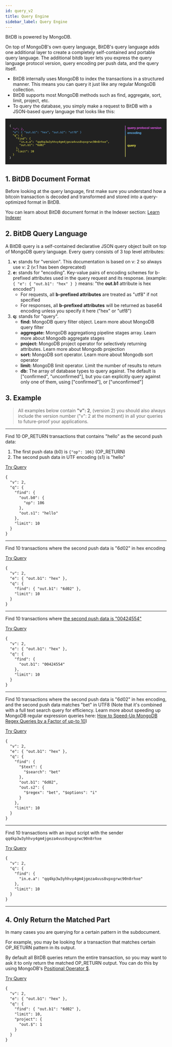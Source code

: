```yaml
---
id: query_v2
title: Query Engine
sidebar_label: Query Engine
---
```


BitDB is powered by MongoDB.

On top of MongoDB's own query language, BitDB's query language adds one additional layer to create a completely self-contained and portable query language. The additional bitdb layer lets you express the query language protocol version, query encoding per push data, and the query itself.

- BitDB internally uses MongoDB to index the transactions in a structured manner. This means you can query it just like any regular MongoDB collection.
- BitDB supports most MongoDB methods such as find, aggregate, sort, limit, project, etc.
- To query the database, you simply make a request to BitDB with a JSON-based query language that looks like this:

![ql](assets/ql.png)


## 1. BitDB Document Format

Before looking at the query language, first make sure you understand how a bitcoin transaction is decoded and transformed and stored into a query-optimized format in BitDB.

You can learn about BitDB document format in the Indexer section: [Learn Indexer](indexer)

## 2. BitDB Query Language

A BitDB query is a self-contained declarative JSON query object built on top of MongoDB query language. Every query consists of 3 top level attributes:

1. **v:** stands for "version". This documentation is based on v: 2 so always use v: 2 (v:1 has been deprecated)
2. **e:** stands for "encoding". Key-value pairs of encoding schemes for b-prefixed attributes used in the query request and its response. (example: `{ "e": { "out.b1": "hex" } }` means: "the **out.b1** attribute is hex encoded")
    - For requests, all **b-prefixed attributes** are treated as "utf8" if not specified
    - For responses, all **b-prefixed attributes** will be returned as base64 encoding unless you specify it here ("hex" or "utf8")
3. **q:** stands for "query".
    - **find:** MongoDB query filter object. Learn more about MongoDB query filter​
    - **aggregate:** MongoDB aggregationg pipeline stages array. Learn more about Mongodb aggregate stages​
    - **project:** MongoDB project operator for selectively returning attributes. Learn more about Mongodb projection​
    - **sort:** MongoDB sort operator. Learn more about Mongodb sort operator​
    - **limit:** MongoDB limit operator. Limit the number of results to return
    - **db:** The array of database types to query against. The default is ["confirmed", "unconfirmed"], but you can explicitly query against only one of them, using ["confirmed"], or ["unconfirmed"]

## 3. Example

> All examples below contain **"v": 2**, (version 2) you should also always include the version number ("v": 2 at the moment) in all your queries to future-proof your applications.

---

Find 10 OP_RETURN transactions that contains "hello" as the second push data:

1. The first push data (b0) is `{"op": 106}` (OP_RETURN)
2. The second push data in UTF encoding (s1) is "hello"

[Try Query](https://bitdb.network/v2/explorer/ewogICJ2IjogMiwKICAicSI6IHsKICAgICJmaW5kIjogewogICAgICAib3V0LmIwIjogewogICAgICAgICJvcCI6IDEwNgogICAgICB9LAogICAgICAib3V0LnMxIjogImhlbGxvIgogICAgfSwKICAgICJsaW1pdCI6IDEwCiAgfQp9)

```
{
  "v": 2,
  "q": {
    "find": {
      "out.b0": {
        "op": 106
      },
      "out.s1": "hello"
    },
    "limit": 10
  }
}
```

---

Find 10 transactions where the second push data is "6d02" in hex encoding

[Try Query](https://bitdb.network/v2/explorer/ewogICJ2IjogMiwKICAiZSI6IHsgIm91dC5iMSI6ICJoZXgiIH0sCiAgInEiOiB7CiAgICAiZmluZCI6IHsgIm91dC5iMSI6ICI2ZDAyIiB9LAogICAgImxpbWl0IjogMTAKICB9Cn0=)

```
{
  "v": 2,
  "e": { "out.b1": "hex" },
  "q": {
    "find": { "out.b1": "6d02" },
    "limit": 10
  }
}
```

---

Find 10 transactions where [the second push data is "00424554"](https://github.com/fyookball/ChainBet/blob/master/PROTOCOL.md#op_return-communication-messages)

[Try Query](https://bitdb.network/v2/explorer/ewogICJ2IjogMiwKICAiZSI6IHsgIm91dC5iMSI6ICJoZXgiIH0sCiAgInEiOiB7CiAgICAiZmluZCI6IHsKICAgICAgIm91dC5iMSI6ICIwMDQyNDU1NCIKICAgIH0sCiAgICAibGltaXQiOiAxMAogIH0KfQ==)


```
{
  "v": 2,
  "e": { "out.b1": "hex" },
  "q": {
    "find": {
      "out.b1": "00424554"
    },
    "limit": 10
  }
}
```

---

Find 10 transactions where the second push data is "6d02" in hex encoding, and the second push data matches "bet" in UTF8 (Note that it's combined with a full text search query for efficiency. Learn more about speeding up MongoDB regular expression queries here: [How to Speed-Up MongoDB Regex Queries by a Factor of up-to 10](https://medium.com/statuscode/how-to-speed-up-mongodb-regex-queries-by-a-factor-of-up-to-10-73995435c606))

[Try Query](https://bitdb.network/v2/explorer/ewogICJ2IjogMiwKICAiZSI6IHsgIm91dC5iMSI6ICJoZXgiIH0sCiAgInEiOiB7CiAgICAiZmluZCI6IHsKICAgICAgIiR0ZXh0IjogewogICAgICAgICIkc2VhcmNoIjogImJldCIKICAgICAgfSwKICAgICAgIm91dC5iMSI6ICI2ZDAyIiwKICAgICAgIm91dC5zMiI6IHsKICAgICAgICAiJHJlZ2V4IjogImJldCIsICIkb3B0aW9ucyI6ICJpIgogICAgICB9CiAgICB9LAogICAgImxpbWl0IjogMTAKICB9Cn0=)

```
{
  "v": 2,
  "e": { "out.b1": "hex" },
  "q": {
    "find": {
      "$text": {
        "$search": "bet"
      },
      "out.b1": "6d02",
      "out.s2": {
        "$regex": "bet", "$options": "i"
      }
    },
    "limit": 10
  }
}
```

---

Find 10 transactions with an input script with the sender `qq4kp3w3yhhvy4gm4jgeza4vus8vpxgrwc90n8rhxe`

[Try Query](https://bitdb.network/v2/explorer/ewogICJ2IjogMiwKICAicSI6IHsKICAgICJmaW5kIjogewogICAgICAiaW4uZS5hIjogInFxNGtwM3czeWhodnk0Z200amdlemE0dnVzOHZweGdyd2M5MG44cmh4ZSIKICAgIH0sCiAgICAibGltaXQiOiAxMAogIH0KfQ==)

```
{
  "v": 2,
  "q": {
    "find": {
      "in.e.a": "qq4kp3w3yhhvy4gm4jgeza4vus8vpxgrwc90n8rhxe"
    },
    "limit": 10
  }
}
```

---

## 4. Only Return the Matched Part

In many cases you are querying for a certain pattern in the subdocument.

For example, you may be looking for a transaction that matches certain OP_RETURN pattern in its output.

By default all BitDB queries return the entire transaction, so you may want to ask it to only return the matched OP_RETURN output. You can do this by using MongoDB's [Positional Operator $](https://docs.mongodb.com/manual/reference/operator/projection/positional/).

[Try Query](https://bitdb.network/v2/explorer/ewogICJ2IjogMiwKICAiZSI6IHsgIm91dC5iMSI6ICJoZXgiIH0sCiAgInEiOiB7CiAgICAiZmluZCI6IHsgIm91dC5iMSI6ICI2ZDAyIiB9LAogICAgImxpbWl0IjogMTAsCiAgICAicHJvamVjdCI6IHsKICAgICAgIm91dC4kIjogMQogICAgfQogIH0KfQ==)

```
{
  "v": 2,
  "e": { "out.b1": "hex" },
  "q": {
    "find": { "out.b1": "6d02" },
    "limit": 10,
    "project": {
      "out.$": 1
    }
  }
}
```
